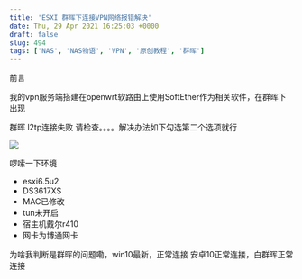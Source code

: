 ```yaml
---
title: 'ESXI 群晖下连接VPN网络报错解决'
date: Thu, 29 Apr 2021 16:25:03 +0000
draft: false
slug: 494 
tags: ['NAS', 'NAS物语', 'VPN', '原创教程', '群晖']
---
```


前言

我的vpn服务端搭建在openwrt软路由上使用SoftEther作为相关软件，在群晖下出现

群晖 l2tp连接失败 请检查。。。。解决办法如下勾选第二个选项就行

![](https://gao4.top/wp-content/uploads/2021/04/SAVE_20210429_162054.jpg)

啰嗦一下环境

*   esxi6.5u2
*   DS3617XS
*   MAC已修改
*   tun未开启
*   宿主机戴尔r410
*   网卡为博通网卡

为啥我判断是群晖的问题嘞，win10最新，正常连接 安卓10正常连接，白群晖正常连接